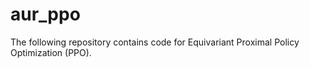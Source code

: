 # aur_ppo

The following repository contains code for Equivariant Proximal Policy Optimization (PPO). 

